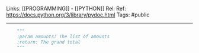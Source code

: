 Links: [[PROGRAMMING]] - [[PYTHON]]
Rel: 
Ref: https://docs.python.org/3/library/pydoc.html
Tags: #public 

--- 

```py
	"""
	:param amounts: The list of amounts
	:return: The grand total
	"""
```
